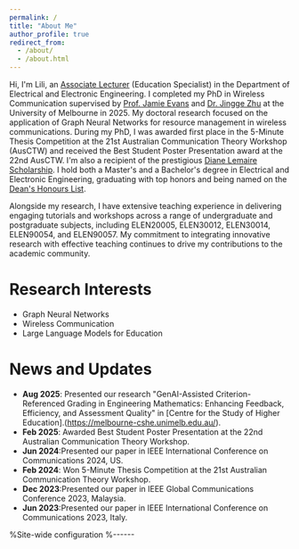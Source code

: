 ```yaml
---
permalink: /
title: "About Me"
author_profile: true
redirect_from: 
  - /about/
  - /about.html
---
```


Hi, I'm Lili, an [Associate Lecturer](https://findanexpert.unimelb.edu.au/profile/910137-lili-chen) (Education Specialist) in the Department of Electrical and Electronic Engineering. I completed my PhD in Wireless Communication supervised by [Prof. Jamie Evans](https://about.unimelb.edu.au/leadership/senior-leadership/provost/professor-jamie-evans) and [Dr. Jingge Zhu](https://findanexpert.unimelb.edu.au/profile/833183-jingge-zhu) at the University of Melbourne in 2025. My doctoral research focused on the application of Graph Neural Networks for resource management in wireless communications. During my PhD, I was awarded first place in the 5-Minute Thesis Competition at the 21st Australian Communication Theory Workshop (AusCTW) and received the Best Student Poster Presentation award at the 22nd AusCTW. I'm also a recipient of the prestigious [Diane Lemaire Scholarship](https://eng.unimelb.edu.au/students/scholarships-prizes-and-awards/graduate-research-students/scholarships/scholarships/diane-lemaire). I hold both a Master's and a Bachelor's degree in Electrical and Electronic Engineering, graduating with top honors and being named on the [Dean's Honours List](https://eng.unimelb.edu.au/students/scholarships-prizes-and-awards/sap/deans-honours-award).

Alongside my research, I have extensive teaching experience in delivering engaging tutorials and workshops across a range of undergraduate and postgraduate subjects, including ELEN20005, ELEN30012, ELEN30014, ELEN90054, and ELEN90057. My commitment to integrating innovative research with effective teaching continues to drive my contributions to the academic community.

Research Interests
======
- Graph Neural Networks
- Wireless Communication
- Large Language Models for Education


News and Updates
======
- **Aug 2025**: Presented our research "GenAI-Assisted Criterion-Referenced Grading in Engineering Mathematics: Enhancing Feedback, Efficiency, and Assessment Quality" in [Centre for the Study of Higher Education].(https://melbourne-cshe.unimelb.edu.au/).
- **Feb 2025**: Awarded Best Student Poster Presentation at the 22nd Australian Communication Theory Workshop.
- **Jun 2024**:Presented our paper in IEEE International Conference on Communications 2024, US.
- **Feb 2024**: Won 5-Minute Thesis Competition at the 21st Australian Communication Theory Workshop.
- **Dec 2023**:Presented our paper in IEEE Global Communications Conference 2023, Malaysia.
- **Jun 2023**:Presented our paper in IEEE International Conference on Communications 2023, Italy.

%Site-wide configuration
%------


